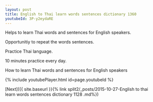 ```yaml
---
layout: post
title: English to Thai learn words sentences dictionary 1360 
youtubeId: 3P-y2eydaRE
---
```

 
 
Helps to learn Thai words and sentences for English speakers.

Opportunitiy to repeat the words sentences. 

Practice Thai language. 
 
10 minutes practice every day. 
 
How to learn Thai words and sentences for English speakers 
 
{% include youtubePlayer.html id=page.youtubeId %}
 
 
[Next]({{ site.baseurl }}{% link  split2/_posts/2015-10-27-English to thai learn words sentences dictionary 1128 .md%})
 
